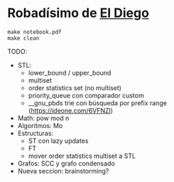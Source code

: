 Robadísimo de [El Diego](https://github.com/vmartinv/eldiego)
=======
```
make notebook.pdf
make clean
```

TODO:
+ STL:
  + lower_bound / upper_bound
  + multiset
  + order statistics set (no multiset)
  + priority_queue con comparador custom
  + __gnu_pbds trie con búsqueda por prefix range (https://ideone.com/6VFNZl)
+ Math: pow mod n
+ Algoritmos: Mo
+ Estructuras:
  + ST con lazy updates
  + FT
  + mover order statistics multiset a STL
+ Grafos: SCC y grafo condensado
+ Nueva seccion: brainstorming?
